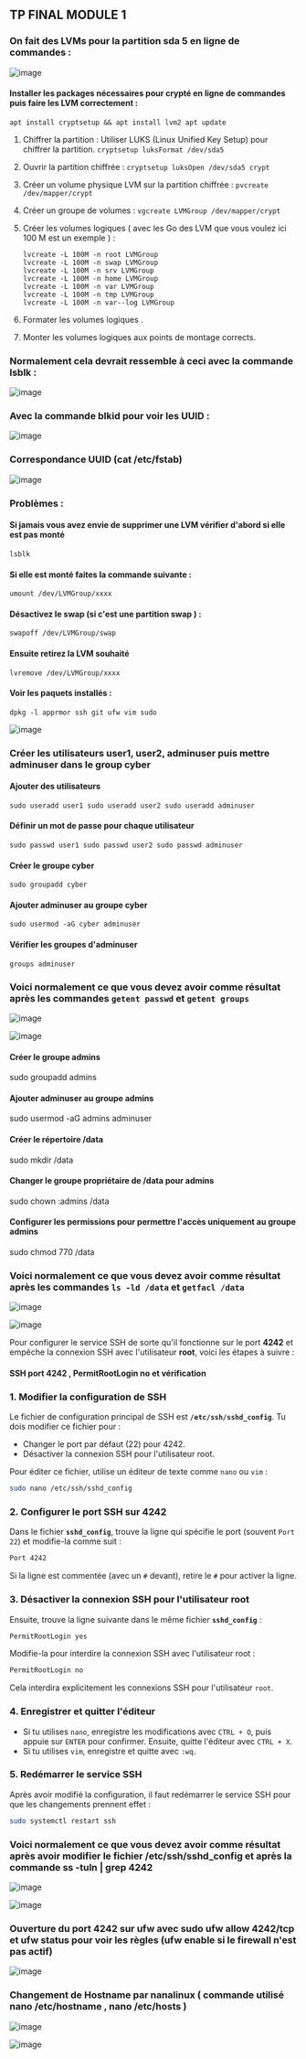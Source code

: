## TP FINAL MODULE 1

### On fait des LVMs pour la partition sda 5 en ligne de commandes :

![image](https://github.com/user-attachments/assets/ffdb10c4-fb66-4fdb-8596-9254b447062a)


#### Installer les packages nécessaires pour crypté en ligne de commandes puis faire les LVM correctement :

`apt install cryptsetup && apt install lvm2
apt update`

1. Chiffrer la partition :
   Utiliser LUKS (Linux Unified Key Setup) pour chiffrer la partition. 
   `cryptsetup luksFormat /dev/sda5`

2. Ouvrir la partition chiffrée :
   `cryptsetup luksOpen /dev/sda5 crypt`

3. Créer un volume physique LVM sur la partition chiffrée :
   `pvcreate /dev/mapper/crypt`

4. Créer un groupe de volumes :
   `vgcreate LVMGroup /dev/mapper/crypt`

5. Créer les volumes logiques ( avec les Go des LVM que vous voulez ici 100 M est un exemple ) :
   ```
   lvcreate -L 100M -n root LVMGroup
   lvcreate -L 100M -n swap LVMGroup
   lvcreate -L 100M -n srv LVMGroup
   lvcreate -L 100M -n home LVMGroup
   lvcreate -L 100M -n var LVMGroup
   lvcreate -L 100M -n tmp LVMGroup
   lvcreate -L 100M -n var--log LVMGroup
   ```

7. Formater les volumes logiques .

8. Monter les volumes logiques aux points de montage corrects.

### Normalement cela devrait ressemble à ceci avec la commande lsblk :

 ![image](https://github.com/user-attachments/assets/d586204c-56d3-40e2-af0b-b9098903bf25)

### Avec la commande blkid pour voir les UUID :

![image](https://github.com/user-attachments/assets/60aa0cf4-f282-47fe-b7cc-af83e2b45244)

### Correspondance UUID (cat /etc/fstab)

![image](https://github.com/user-attachments/assets/46de52e1-c30b-425b-b523-0e90b1159592)


### Problèmes :

#### Si jamais vous avez envie de supprimer une LVM vérifier d'abord si elle est pas monté

`lsblk`

#### Si elle est monté faites la commande suivante :

`umount /dev/LVMGroup/xxxx`

#### Désactivez le swap (si c'est une partition swap )  :

`swapoff /dev/LVMGroup/swap`

#### Ensuite retirez la LVM souhaité

`lvremove /dev/LVMGroup/xxxx`

#### Voir les paquets installés :

`dpkg -l apprmor ssh git ufw vim sudo`

![image](https://github.com/user-attachments/assets/e7407b4c-0933-4865-ab58-d0e163733bab)

### Créer les utilisateurs user1, user2, adminuser puis mettre adminuser dans le group cyber
#### Ajouter des utilisateurs
`sudo useradd user1
sudo useradd user2
sudo useradd adminuser`

#### Définir un mot de passe pour chaque utilisateur
`sudo passwd user1
sudo passwd user2
sudo passwd adminuser`

#### Créer le groupe cyber
`sudo groupadd cyber`

#### Ajouter adminuser au groupe cyber
`sudo usermod -aG cyber adminuser`

#### Vérifier les groupes d'adminuser
`groups adminuser`

### Voici normalement ce que vous devez avoir comme résultat après les commandes  `getent passwd` et `getent groups`

![image](https://github.com/user-attachments/assets/256bfa75-f571-448c-8289-90141c9889e8)

![image](https://github.com/user-attachments/assets/9148f72b-1dad-4bd3-968e-d0769a34c487)


#### Créer le groupe admins
sudo groupadd admins

#### Ajouter adminuser au groupe admins
sudo usermod -aG admins adminuser

#### Créer le répertoire /data
sudo mkdir /data

#### Changer le groupe propriétaire de /data pour admins
sudo chown :admins /data

#### Configurer les permissions pour permettre l'accès uniquement au groupe admins
sudo chmod 770 /data

### Voici normalement ce que vous devez avoir comme résultat après les commandes  `ls -ld /data` et `getfacl /data`
![image](https://github.com/user-attachments/assets/85b700d4-7a93-46c7-b68d-5279166757c0)

![image](https://github.com/user-attachments/assets/cdd16a0f-a5d1-4353-8a67-92f959807670)

Pour configurer le service SSH de sorte qu'il fonctionne sur le port **4242** et empêche la connexion SSH avec l'utilisateur **root**, voici les étapes à suivre :

#### SSH port 4242 , PermitRootLogin no et vérification

### 1. Modifier la configuration de SSH

Le fichier de configuration principal de SSH est **`/etc/ssh/sshd_config`**. Tu dois modifier ce fichier pour :
- Changer le port par défaut (22) pour 4242.
- Désactiver la connexion SSH pour l'utilisateur root.

Pour éditer ce fichier, utilise un éditeur de texte comme `nano` ou `vim` :

```bash
sudo nano /etc/ssh/sshd_config
```

### 2. Configurer le port SSH sur 4242

Dans le fichier **`sshd_config`**, trouve la ligne qui spécifie le port (souvent `Port 22`) et modifie-la comme suit :

```bash
Port 4242
```

Si la ligne est commentée (avec un `#` devant), retire le `#` pour activer la ligne.

### 3. Désactiver la connexion SSH pour l'utilisateur root

Ensuite, trouve la ligne suivante dans le même fichier **`sshd_config`** :

```bash
PermitRootLogin yes
```

Modifie-la pour interdire la connexion SSH avec l'utilisateur root :

```bash
PermitRootLogin no
```

Cela interdira explicitement les connexions SSH pour l'utilisateur `root`.

### 4. Enregistrer et quitter l'éditeur

- Si tu utilises `nano`, enregistre les modifications avec `CTRL + O`, puis appuie sur `ENTER` pour confirmer. Ensuite, quitte l'éditeur avec `CTRL + X`.
- Si tu utilises `vim`, enregistre et quitte avec `:wq`.

### 5. Redémarrer le service SSH

Après avoir modifié la configuration, il faut redémarrer le service SSH pour que les changements prennent effet :

```bash
sudo systemctl restart ssh
```

### Voici normalement ce que vous devez avoir comme résultat après avoir modifier le fichier /etc/ssh/sshd_config et après la commande ss -tuln | grep 4242

![image](https://github.com/user-attachments/assets/8ba7bbc1-f1c4-4d46-935b-3adb6bdb090b)

![image](https://github.com/user-attachments/assets/739a2c79-dfe9-46fe-8cf4-8d3188f116df)

### Ouverture du port 4242 sur ufw avec sudo ufw allow 4242/tcp et ufw status pour voir les règles (ufw enable si le firewall n'est pas actif)

![image](https://github.com/user-attachments/assets/9f9932aa-f987-4035-8221-76557def3e47)


### Changement de Hostname par nanalinux ( commande utilisé nano /etc/hostname , nano /etc/hosts )

![image](https://github.com/user-attachments/assets/5516d60a-3272-4592-bb44-bec754f84bb0)

![image](https://github.com/user-attachments/assets/05eeb741-6195-4602-91fa-a7712b338e15)

